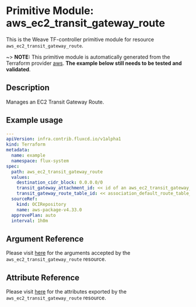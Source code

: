 
# Primitive Module: aws_ec2_transit_gateway_route

This is the Weave TF-controller primitive module for resource `aws_ec2_transit_gateway_route`.

~> **NOTE:** This primitive module is automatically generated from the Terraform provider [aws](https://registry.terraform.io/providers/hashicorp/aws/latest/docs/resources/ec2_transit_gateway_route). **The example below still needs to be tested and validated**.

## Description

Manages an EC2 Transit Gateway Route.

## Example usage

```yaml
---
apiVersion: infra.contrib.fluxcd.io/v1alpha1
kind: Terraform
metadata:
  name: example
  namespace: flux-system
spec:
  path: aws_ec2_transit_gateway_route
  values:
    destination_cidr_block: 0.0.0.0/0
    transit_gateway_attachment_id: << id of an aws_ec2_transit_gateway_vpc_attachment >>
    transit_gateway_route_table_id: << association_default_route_table_id of an aws_ec2_transit_gateway >>
  sourceRef:
    kind: OCIRepository
    name: aws-package-v4.33.0
  approvePlan: auto
  interval: 1h0m
```

## Argument Reference

Please visit [here](https://registry.terraform.io/providers/hashicorp/aws/latest/docs/resources/ec2_transit_gateway_route#argument-reference) for the arguments accepted by the `aws_ec2_transit_gateway_route` resource.

## Attribute Reference

Please visit [here](https://registry.terraform.io/providers/hashicorp/aws/latest/docs/resources/ec2_transit_gateway_route#attributes-reference) for the attributes exported by the `aws_ec2_transit_gateway_route` resource.
